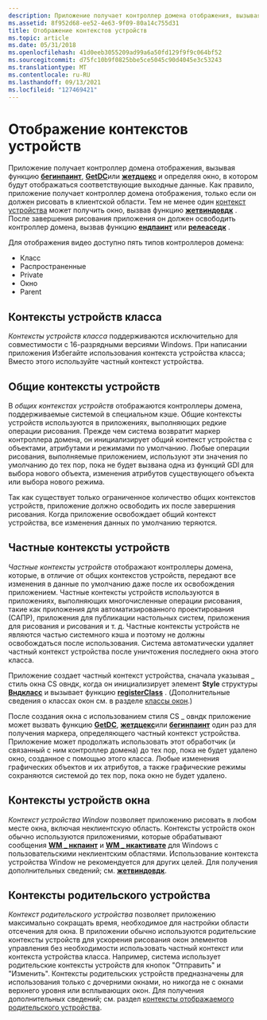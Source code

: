 ```yaml
---
description: Приложение получает контроллер домена отображения, вызывая функцию Бегинпаинт, GetDC или Жетдцекс и определяя окно, в котором будут отображаться соответствующие выходные данные.
ms.assetid: 8f952d68-ee52-4e63-9f09-80a14c755d31
title: Отображение контекстов устройств
ms.topic: article
ms.date: 05/31/2018
ms.openlocfilehash: 41d0eeb3055209ad99a6a50fd129f9f9c064bf52
ms.sourcegitcommit: d75fc10b9f0825bbe5ce5045c90d4045e3c53243
ms.translationtype: MT
ms.contentlocale: ru-RU
ms.lasthandoff: 09/13/2021
ms.locfileid: "127469421"
---
```

# <a name="display-device-contexts"></a>Отображение контекстов устройств

Приложение получает контроллер домена отображения, вызывая функцию [**бегинпаинт**](/windows/desktop/api/Winuser/nf-winuser-beginpaint), [**GetDC**](/windows/desktop/api/Winuser/nf-winuser-getdc)или [**жетдцекс**](/windows/desktop/api/Winuser/nf-winuser-getdcex) и определяя окно, в котором будут отображаться соответствующие выходные данные. Как правило, приложение получает контроллер домена отображения, только если он должен рисовать в клиентской области. Тем не менее один [контекст устройства](#window-device-contexts) может получить окно, вызвав функцию [**жетвиндовдк**](/windows/desktop/api/Winuser/nf-winuser-getwindowdc) . После завершения рисования приложения он должен освободить контроллер домена, вызвав функцию [**ендпаинт**](/windows/desktop/api/Winuser/nf-winuser-endpaint) или [**релеаседк**](/windows/desktop/api/Winuser/nf-winuser-releasedc) .

Для отображения видео доступно пять типов контроллеров домена:

-   Класс
-   Распространенные
-   Private
-   Окно
-   Parent

## <a name="class-device-contexts"></a>Контексты устройств класса

*Контексты устройств класса* поддерживаются исключительно для совместимости с 16-разрядными версиями Windows. При написании приложения Избегайте использования контекста устройства класса; Вместо этого используйте частный контекст устройства.

## <a name="common-device-contexts"></a>Общие контексты устройств

В *общих контекстах устройств* отображаются контроллеры домена, поддерживаемые системой в специальном кэше. Общие контексты устройств используются в приложениях, выполняющих редкие операции рисования. Прежде чем система возвратит маркер контроллера домена, он инициализирует общий контекст устройства с объектами, атрибутами и режимами по умолчанию. Любые операции рисования, выполняемые приложением, используют эти значения по умолчанию до тех пор, пока не будет вызвана одна из функций GDI для выбора нового объекта, изменения атрибутов существующего объекта или выбора нового режима.

Так как существует только ограниченное количество общих контекстов устройств, приложение должно освободить их после завершения рисования. Когда приложение освобождает общий контекст устройства, все изменения данных по умолчанию теряются.

## <a name="private-device-contexts"></a>Частные контексты устройств

*Частные контексты устройств* отображают контроллеры домена, которые, в отличие от общих контекстов устройств, передают все изменения в данные по умолчанию даже после их освобождения приложением. Частные контексты устройств используются в приложениях, выполняющих многочисленные операции рисования, такие как приложения для автоматизированного проектирования (САПР), приложения для публикации настольных систем, приложения для рисования и рисования и т. д. Частные контексты устройств не являются частью системного кэша и поэтому не должны освобождаться после использования. Система автоматически удаляет частный контекст устройства после уничтожения последнего окна этого класса.

Приложение создает частный контекст устройства, сначала указывая \_ стиль окна CS овндк, когда он инициализирует элемент **Style** структуры [**Вндкласс**](/windows/win32/api/winuser/ns-winuser-wndclassa) и вызывает функцию [**registerClass**](/windows/win32/api/winuser/nf-winuser-registerclassa) . (Дополнительные сведения о классах окон см. в разделе [классы окон](../winmsg/window-classes.md).)

После создания окна с использованием стиля CS \_ овндк приложение может вызвать функцию [**GetDC**](/windows/desktop/api/Winuser/nf-winuser-getdc), [**жетдцекс**](/windows/desktop/api/Winuser/nf-winuser-getdcex)или [**бегинпаинт**](/windows/desktop/api/Winuser/nf-winuser-beginpaint) один раз для получения маркера, определяющего частный контекст устройства. Приложение может продолжать использовать этот обработчик (и связанный с ним контроллер домена) до тех пор, пока не будет удалено окно, созданное с помощью этого класса. Любые изменения графических объектов и их атрибутов, а также графические режимы сохраняются системой до тех пор, пока окно не будет удалено.

## <a name="window-device-contexts"></a>Контексты устройств окна

*Контекст устройства Window* позволяет приложению рисовать в любом месте окна, включая неклиентскую область. Контексты устройств окон обычно используются приложениями, которые обрабатывают сообщения [**WM \_ нкпаинт**](wm-ncpaint.md) и [**WM \_ нкактивате**](../winmsg/wm-ncactivate.md) для Windows с пользовательскими неклиентским областями. Использование контекста устройства Window не рекомендуется для других целей. Для получения дополнительных сведений; см. [**жетвиндовдк**](/windows/desktop/api/Winuser/nf-winuser-getwindowdc).

## <a name="parent-device-contexts"></a>Контексты родительского устройства

*Контекст родительского устройства* позволяет приложению максимально сокращать время, необходимое для настройки области отсечения для окна. В приложении обычно используются родительские контексты устройств для ускорения рисования окон элементов управления без необходимости использовать частный контекст или контекста устройства класса. Например, система использует родительские контексты устройств для кнопок "Отправить" и "Изменить". Контексты родительских устройств предназначены для использования только с дочерними окнами, но никогда не с окнами верхнего уровня или всплывающих окон. Для получения дополнительных сведений; см. раздел [контексты отображаемого родительского устройства](parent-display-device-contexts.md).

 

 
